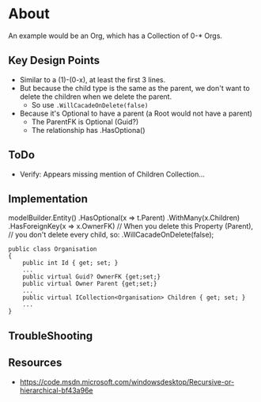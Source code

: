 # About #

An example would be an Org, which has a Collection of 0-* Orgs.


## Key Design Points ##
* Similar to a (1)-(0-x), at least the first 3 lines.
* But because the child type is the same as the parent, we don't want to delete the children when we delete the parent.
  * So use `.WillCacadeOnDelete(false)`
* Because it's Optional to have a parent (a Root would not have a parent)
  * The ParentFK is Optional (Guid?)
  * The relationship has .HasOptiona()



## ToDo ##

* Verify: Appears missing mention of Children Collection...



## Implementation ##

   modelBuilder.Entity<Organisation>()
			.HasOptional(x => t.Parent)
            .WithMany(x.Children)
            .HasForeignKey(x => x.OwnerFK)
			// When you delete this Property (Parent), 
			// you don't delete every child, so:
			.WillCacadeOnDelete(false);


    public class Organisation
    {
		public int Id { get; set; }
		...
		public virtual Guid? OwnerFK {get;set;}
		public virtual Owner Parent {get;set;} 
		...
		public virtual ICollection<Organisation> Children { get; set; }    
		...
    }



## TroubleShooting ##



## Resources ##

* https://code.msdn.microsoft.com/windowsdesktop/Recursive-or-hierarchical-bf43a96e